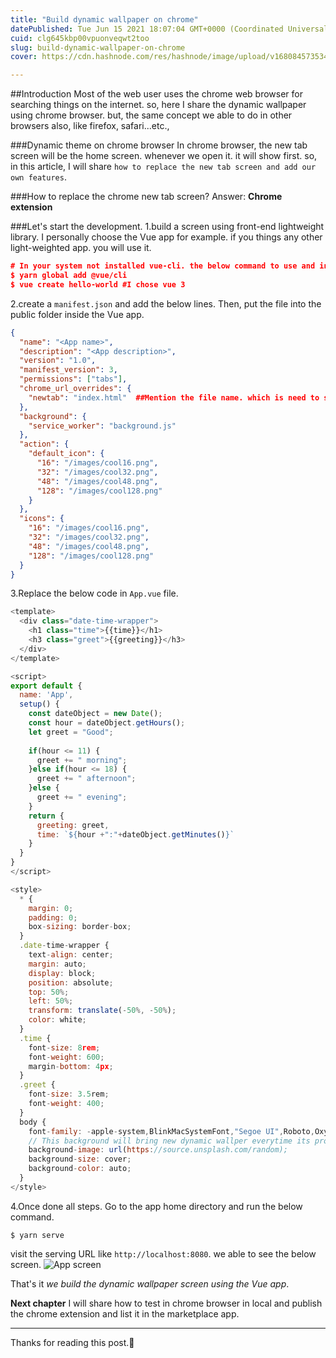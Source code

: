 ```yaml
---
title: "Build dynamic wallpaper on chrome"
datePublished: Tue Jun 15 2021 18:07:04 GMT+0000 (Coordinated Universal Time)
cuid: clg645kbp00vpuonveqwt2too
slug: build-dynamic-wallpaper-on-chrome
cover: https://cdn.hashnode.com/res/hashnode/image/upload/v1680845735347/0722d490-af36-4733-b5e7-2e583c37c2f3.jpeg

---
```


##Introduction
  Most of the web user uses the chrome web browser for searching things on the internet. so, here I share the dynamic wallpaper using chrome browser. but, the same concept we able to do in other browsers also, like firefox, safari...etc.,

###Dynamic theme on chrome browser
  In chrome browser, the new tab screen will be the home screen. whenever we open it. it will show first. so, in this article, I will share `how to replace the new tab screen and add our own features`.

###How to replace the chrome new tab screen?
Answer: **Chrome extension**

###Let's start the development.
1.build a screen using front-end lightweight library.
I personally choose the Vue app for example. if you things any other light-weighted app. you will use it.

```json
# In your system not installed vue-cli. the below command to use and install it.
$ yarn global add @vue/cli
$ vue create hello-world #I chose vue 3
```

2.create a `manifest.json` and add the below lines. Then, put the file into the public folder inside the Vue app.

```json
{
  "name": "<App name>",
  "description": "<App description>",
  "version": "1.0",
  "manifest_version": 3,
  "permissions": ["tabs"],
  "chrome_url_overrides": {    
    "newtab": "index.html"  ##Mention the file name. which is need to show in the new tab.
  },
  "background": {
    "service_worker": "background.js"
  },
  "action": {
    "default_icon": {
      "16": "/images/cool16.png",
      "32": "/images/cool32.png",
      "48": "/images/cool48.png",
      "128": "/images/cool128.png"
    }
  },
  "icons": {
    "16": "/images/cool16.png",
    "32": "/images/cool32.png",
    "48": "/images/cool48.png",
    "128": "/images/cool128.png"
  }
}
```

3.Replace the below code in `App.vue` file.
```javascript
<template>
  <div class="date-time-wrapper">
    <h1 class="time">{{time}}</h1>
    <h3 class="greet">{{greeting}}</h3>
  </div>
</template>

<script>
export default {
  name: 'App',
  setup() {
    const dateObject = new Date();
    const hour = dateObject.getHours();
    let greet = "Good";
    
    if(hour <= 11) {
      greet += " morning";
    }else if(hour <= 18) {
      greet += " afternoon";
    }else {
      greet += " evening";
    }
    return {
      greeting: greet,
      time: `${hour +":"+dateObject.getMinutes()}`
    }
  }
}
</script>

<style>
  * {
    margin: 0;
    padding: 0;
    box-sizing: border-box;
  }
  .date-time-wrapper {
    text-align: center;
    margin: auto;
    display: block;
    position: absolute;
    top: 50%;
    left: 50%;
    transform: translate(-50%, -50%);
    color: white;
  }
  .time {
    font-size: 8rem;
    font-weight: 600;
    margin-bottom: 4px;
  }
  .greet {
    font-size: 3.5rem;
    font-weight: 400;
  }
  body {
    font-family: -apple-system,BlinkMacSystemFont,"Segoe UI",Roboto,Oxygen-Sans,Ubuntu,Cantarell,"Helvetica Neue",sans-serif;
    // This background will bring new dynamic wallper everytime its provided by unsplash
    background-image: url(https://source.unsplash.com/random);
    background-size: cover;
    background-color: auto;
  }
</style>
```
4.Once done all steps. Go to the app home directory and run the below command.
```
$ yarn serve
```
visit the serving URL like `http://localhost:8080`. we able to see the below screen.
![App screen](https://cdn.hashnode.com/res/hashnode/image/upload/v1680845733535/2dab5fa7-8139-4232-b38a-e47a6d2587f5.png)

That's it *we build the dynamic wallpaper screen using the Vue app*.

**Next chapter** I will share how to test in chrome browser in local and publish the chrome extension and list it in the marketplace app.
______

Thanks for reading this post.🍻